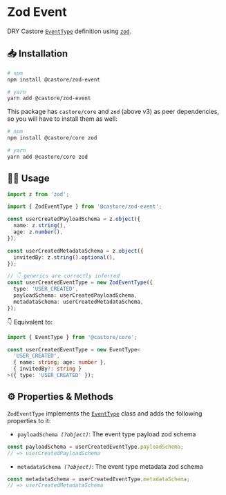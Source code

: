 # Zod Event

DRY Castore [`EventType`](https://github.com/castore-dev/castore/#-eventtype) definition using [`zod`](https://github.com/colinhacks/zod).

## 📥 Installation

```bash
# npm
npm install @castore/zod-event

# yarn
yarn add @castore/zod-event
```

This package has `castore/core` and `zod` (above v3) as peer dependencies, so you will have to install them as well:

```bash
# npm
npm install @castore/core zod

# yarn
yarn add @castore/core zod
```

## 👩‍💻 Usage

```ts
import z from 'zod';

import { ZodEventType } from '@castore/zod-event';

const userCreatedPayloadSchema = z.object({
  name: z.string(),
  age: z.number(),
});

const userCreatedMetadataSchema = z.object({
  invitedBy: z.string().optional(),
});

// 👇 generics are correctly inferred
const userCreatedEventType = new ZodEventType({
  type: 'USER_CREATED',
  payloadSchema: userCreatedPayloadSchema,
  metadataSchema: userCreatedMetadataSchema,
});
```

👇 Equivalent to:

```ts
import { EventType } from '@castore/core';

const userCreatedEventType = new EventType<
  'USER_CREATED',
  { name: string; age: number },
  { invitedBy?: string }
>({ type: 'USER_CREATED' });
```

## ⚙️ Properties & Methods

`ZodEventType` implements the [`EventType`](https://github.com/castore-dev/castore/#-eventtype) class and adds the following properties to it:

- <code>payloadSchema <i>(?object)</i></code>: The event type payload zod schema

```ts
const payloadSchema = userCreatedEventType.payloadSchema;
// => userCreatedPayloadSchema
```

- <code>metadataSchema <i>(?object)</i></code>: The event type metadata zod schema

```ts
const metadataSchema = userCreatedEventType.metadataSchema;
// => userCreatedMetadataSchema
```
